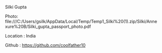 Silki Gupta

Photo: file:///C:/Users/gsilk/AppData/Local/Temp/Temp1_Silki%20(1).zip/Silki/Annexure%20B/Silki_gupta_passport_photo.pdf

Location : India

Github : https://github.com/coolfather10
